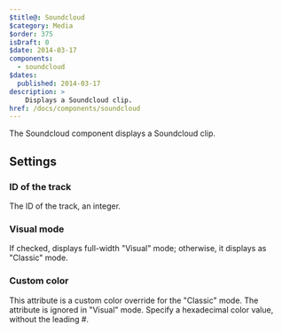 ```yaml
---
$title@: Soundcloud
$category: Media
$order: 375
isDraft: 0
$date: 2014-03-17
components:
  - soundcloud
$dates:
  published: 2014-03-17
description: >
    Displays a Soundcloud clip.
href: /docs/components/soundcloud
---
```

<p>The Soundcloud component displays a Soundcloud clip.</p>
<amp-soundcloud height=166
    layout="fixed-height"
    data-trackid="243169232"
     data-color="ff5500">
</amp-soundcloud>
<h2 class="mt4 mb4">Settings</h2>
<h3 class="mb3 mt3">ID of the track</h3>
The ID of the track, an integer.
<h3 class="mb3 mt3">Visual mode</h3>
If checked, displays full-width "Visual" mode; otherwise, it displays as "Classic" mode. 
<h3 class="mb3 mt3">Custom color</h3>
This attribute is a custom color override for the "Classic" mode. The attribute is ignored in "Visual" mode. Specify a hexadecimal color value, without the leading #.
